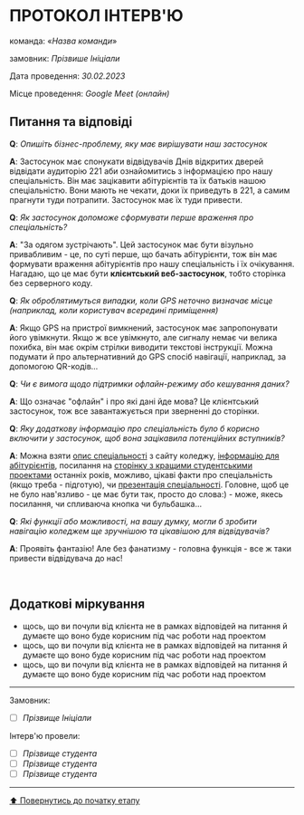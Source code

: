 # ПРОТОКОЛ ІНТЕРВ'Ю

команда: «*Назва команди*»

замовник:  *Прізвише Ініціали*

Дата проведення: *30.02.2023*

Місце проведення: *Google Meet (онлайн)*

## Питання та відповіді

**Q**: *Опишіть бізнес-проблему, яку має вирішувати наш застосунок*

**A**: Застосунок має спонукати відвідувачів Днів відкритих дверей відвідати аудиторію 221 аби ознайомитись з інформацією про нашу спеціальність. Він має зацікавити абітурієнтів та їх батьків нашою спеціальністю. Вони мають не чекати, доки їх приведуть в 221, а самим прагнути туди потрапити. Застосунок має їх туди привести.

**Q**: *Як застосунок допоможе сформувати перше враження про спеціальність?*

**A**: "За одягом зустрічають". Цей застосунок має бути візульно привабливим - це, по суті перше, що бачать абітурієнти, тож він має формувати враження абітурієнтів про нашу спеціальність і їх очікування. Нагадаю, що це має бути **клієнтський веб-застосунок**, тобто сторінка без серверного коду.

**Q**: *Як оброблятимуться випадки, коли GPS неточно визначає місце (наприклад, коли користувач всередині приміщення)*

**A**: Якщо GPS на пристрої вимкнений, застосунок має запропонувати його увімкнути. Якщо ж все увімкнуто, але сигналу немає чи велика похибка, він має окрім стрілки виводити текстові інструкції. Можна подумати й про альтернативний до GPS спосіб навігації, наприклад, за допомогою QR-кодів...

**Q**: *Чи є вимога щодо підтримки офлайн-режиму або кешування даних?*

**A**: Що означає "офлайн" і про які дані йде мова? Це клієнтський застосунок, тож все завантажується при зверненні до сторінки.

**Q**: *Яку додаткову інформацію про спеціальність було б корисно включити у застосунок, щоб вона зацікавила потенційних вступників?*

**A**: Можна взяти [опис спеціальності](https://sites.google.com/polytechnic.co.cc/main/%D0%B0%D0%B1%D1%96%D1%82%D1%83%D1%80%D1%96%D1%94%D0%BD%D1%82%D0%B0%D0%BC/%D0%BE%D0%B3%D0%BB%D1%8F%D0%B4-%D1%81%D0%BF%D0%B5%D1%86%D1%96%D0%B0%D0%BB%D1%8C%D0%BD%D0%BE%D1%81%D1%82%D0%B5%D0%B9?authuser=0#h.ho48gail8chq) з сайту коледжу, [інформацію для абітурієнтів](https://sites.google.com/polytechnic.co.cc/main/%D0%B0%D0%B1%D1%96%D1%82%D1%83%D1%80%D1%96%D1%94%D0%BD%D1%82%D0%B0%D0%BC?authuser=0), посилання на [сторінку з кращими студентськими проектами](https://sites.google.com/polytechnic.co.cc/science) останніх років, можливо, цікаві факти про спеціальність (якщо треба - підготую), чи [презентація спеціальності](https://docs.google.com/presentation/d/e/2PACX-1vTQ0e0g5Fh1bJ4dlvs-V6fQ8gh16CSWqx-MTOBG7C9q4qpKl1FNjgAaossoJbnYWpfg3CA1bulwLJX3/pub?start=true&loop=true&delayms=3000). Головне, щоб це не було нав'язливо - це має бути так, просто до слова:) - може, якесь посилання, чи спливаюча кнопка чи бульбашка...

**Q**: *Які функції або можливості, на вашу думку, могли б зробити навігацію коледжем ще зручнішою та цікавішою для відвідувачів?*

**A**: Проявіть фантазію! Але без фанатизму - головна функція - все ж таки привести відвідувача до нас!

<br>

## Додаткові міркування
* щось, що ви почули від клієнта не в рамках відповідей на питання й думаєте що воно буде корисним під час роботи над проектом
* щось, що ви почули від клієнта не в рамках відповідей на питання й думаєте що воно буде корисним під час роботи над проектом
* щось, що ви почули від клієнта не в рамках відповідей на питання й думаєте що воно буде корисним під час роботи над проектом

---
Замовник: 		
- [ ] *Прізвище Ініціали*

Інтерв'ю провели:			

- [ ] *Прізвище студента*
- [ ] *Прізвище студента*
- [ ] *Прізвище студента*

---
[:arrow_up: Повернутись до початку етапу](/docs/1.Envisioning/README.md)
